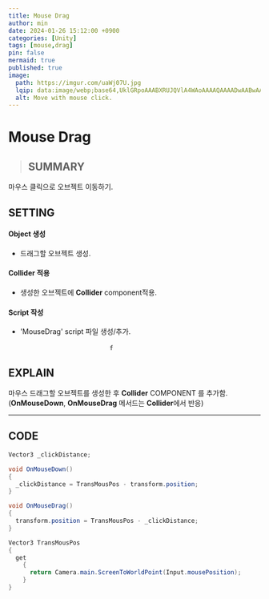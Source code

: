 ```yaml
---
title: Mouse Drag
author: min
date: 2024-01-26 15:12:00 +0900
categories: [Unity]
tags: [mouse,drag]
pin: false
mermaid: true
published: true
image:
  path: https://imgur.com/uaWj07U.jpg
  lqip: data:image/webp;base64,UklGRpoAAABXRUJQVlA4WAoAAAAQAAAADwAABwAAQUxQSDIAAAARL0AmbZurmr57yyIiqE8oiG0bejIYEQTgqiDA9vqnsUSI6H+oAERp2HZ65qP/VIAWAFZQOCBCAAAA8AEAnQEqEAAIAAVAfCWkAALp8sF8rgRgAP7o9FDvMCkMde9PK7euH5M1m6VWoDXf2FkP3BqV0ZYbO6NA/VFIAAAA
  alt: Move with mouse click.
---
```


# **Mouse Drag**

> ## **SUMMARY**  
마우스 클릭으로 오브젝트 이동하기.


## SETTING
#### Object 생성
- 드래그할 오브젝트 생성.

#### Collider 적용
- 생성한 오브젝트에 **Collider** component적용.

#### Script 작성
- 'MouseDrag' script 파일 생성/추가.

`　　　　　　　　　　　　　　　　　f`
## EXPLAIN
마우스 드래그할 오브젝트를 생성한 후 **Collider** COMPONENT 를 추가함.  
(**OnMouseDown**, **OnMouseDrag** 메서드는 **Collider**에서 반응)

___
## CODE
```c#
Vector3 _clickDistance;

void OnMouseDown()
{
  _clickDistance = TransMousPos - transform.position;
}

void OnMouseDrag()
{
  transform.position = TransMousPos - _clickDistance;
}

Vector3 TransMousPos
{
  get
    {
      return Camera.main.ScreenToWorldPoint(Input.mousePosition);
    }
}
```
